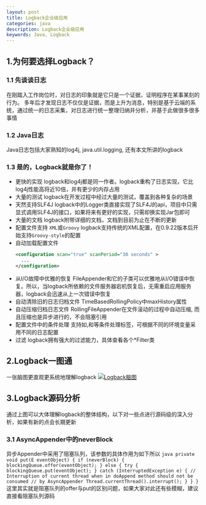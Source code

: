 ```yaml
---
layout: post
title: Logback企业级应用
categories: java
description: Logback企业级应用
keywords: Java, Logback
---
```


## 1.为何要选择Logback？

### 1.1 先谈谈日志
在刚踏入工作岗位时，对日志的印象就是它只是一个证据，证明程序在某事某刻的行为。
多年后才发现日志不仅仅是证据，而是上升为消息，特别是基于云端的系统，通过统一的日志采集，对日志进行统一整理归纳并分析，并基于此做很多很多事情

### 1.2 Java日志
Java日志包括大家熟知的log4j, java.util.logging, 还有本文所讲的logback

### 1.3 是的，Logback就是你了！
* 更快的实现
logback和log4j都是同一作者。logback重构了日志实现，它比log4j性能高将近10倍，并有更少的内存占用
* 大量的测试
logback在开发过程中经过大量的测试，覆盖到各种复杂的场景
* 天然支持SLF4J
logback中的Logger类直接实现了SLF4J的api，项目中只需显式调用SLF4J的接口，如果将来有更好的实现，只需却换实现Jar包即可
* 大量的文档
logback附带详细的文档，文档到目前为止在不断的更新
* 配置文件支持 ``XML``或``Groovy``
logback支持传统的XML配置，在0.9.22版本后开始支持``Groovy-style``的配置
* 自动加载配置文件
    ```xml
    <configuration scan="true" scanPeriod="30 seconds" > 
      ...
    </configuration> 
    ```
* 从I/O故障中优雅的恢复
FileAppender和它的子类可以优雅地从I/O错误中恢复。所以，当logback所依赖的文件服务器宕机恢复后，无需重启应用服务器，logback会迅速从上一次错误中恢复
* 自动清除旧的日志归档文件
TimeBasedRollingPolicy中maxHistory属性
* 自动压缩归档日志文件
RollingFileAppender在文件滚动的过程中自动压缩, 而且压缩也是异步进行的，不会阻塞引用
* 配置文件中的条件处理
支持如<if>,<then>和<else>等条件处理标签，可根据不同的环境变量采用不同的日志配置
* 过滤
logback拥有强大的过滤能力，具体查看各个*Filter类

## 2.Logback一图通
一张脑图更直观更系统地理解logback
[![Logback脑图](http://images.aoaojava.com/blog/logback.png)](http://images.aoaojava.com/blog/logback.png)

## 3.Logback源码分析
通过上图可以大体理解logback的整体结构，以下对一些点进行源码级的深入分析，如果有新的点会长期更新
### 3.1 AsyncAppender中的neverBlock
异步Appender中采用了阻塞队列，该参数的具体作用为如下所以
    ```java
    private void put(E eventObject) {
        if (neverBlock) {
            blockingQueue.offer(eventObject);
        } else {
            try {
                blockingQueue.put(eventObject);
            } catch (InterruptedException e) {
                // Interruption of current thread when in doAppend method should not be consumed
                // by AsyncAppender
                Thread.currentThread().interrupt();
            }
        }
    } 
    ```
这里其实就是阻塞队列的offer与put的区别问题，如果大家对此还有些模糊，建议直接看阻塞队列源码